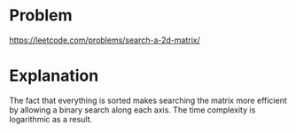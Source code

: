 # Problem

https://leetcode.com/problems/search-a-2d-matrix/

# Explanation

The fact that everything is sorted makes searching the matrix more efficient by allowing a binary search along each axis. The time complexity is logarithmic as a result.

